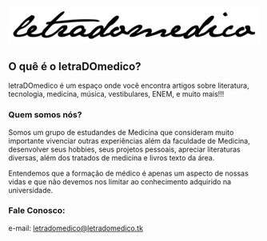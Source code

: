 ![](letradomedico.png)

## O quê é o letraDOmedico?

letraDOmedico é um espaço onde você encontra artigos sobre literatura, tecnologia, medicina, música, vestibulares, ENEM, e muito mais!!!


### Quem somos nós?

Somos um grupo de estudandes de Medicina que consideram muito importante vivenciar outras experiências além da faculdade de Medicina, desenvolver seus hobbies, seus projetos pessoais, apreciar literaturas diversas, além dos tratados de medicina e livros texto da área.

Entendemos que a formação de médico é apenas um aspecto de nossas vidas e que não devemos nos limitar ao conhecimento adquirido na universidade.

### Fale Conosco:

e-mail: letradomedico@letradomedico.tk
